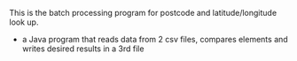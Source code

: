This is the batch processing program for postcode and latitude/longitude look up.

- a Java program that reads data from 2 csv files, compares elements and writes desired results in a 3rd file